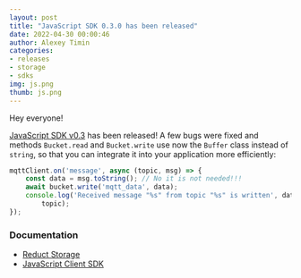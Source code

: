 ```yaml
---
layout: post 
title: "JavaScript SDK 0.3.0 has been released"
date: 2022-04-30 00:00:46 
author: Alexey Timin 
categories:
- releases
- storage
- sdks
img: js.png
thumb: js.png
---
```

Hey everyone!

[JavaScript SDK v0.3](https://github.com/reduct-storage/reduct-js/releases/tag/v0.3.0) has been released!
A few bugs were fixed and methods `Bucket.read` and `Bucket.write` use now the `Buffer` class instead of `string`, so that
you can integrate it into your application more efficiently:

```javascript
mqttClient.on('message', async (topic, msg) => {
    const data = msg.toString(); // No it is not needed!!!
    await bucket.write('mqtt_data', data);
    console.log('Received message "%s" from topic "%s" is written', data,
        topic);
});
```

<!--more-->

### Documentation

* [Reduct Storage][1]
* [JavaScript Client SDK][2]

[1]:https://docs.reduct-storage.dev
[2]:https://reduct-js.readthedocs.io/en/latest/
